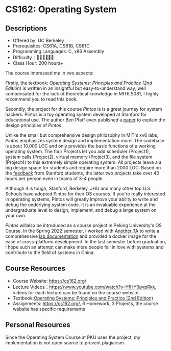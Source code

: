 # CS162: Operating System

## Descriptions

- Offered by: UC Berkeley
- Prerequisites: CS61A, CS61B, CS61C
- Programming Languages: C, x86 Assembly
- Difficulty：🌟🌟🌟🌟🌟🌟
- Class Hour: 200 hours+

The course impressed me in two aspects:

Firstly, the textbook: *Operating Systems: Principles and Practice (2nd Edition)* is written in an insightful but easy-to-understand way, well compensated for the lack of theoretical knowledge in MIT6.S081, I highly recommend you to read this book.

Secondly, the project for this course *Pintos* is is a great journey for system hackers. Pintos is a toy operating system developed at Stanford for educational use. The author Ben Pfaff even published a [paper](https://benpfaff.org/papers/pintos.pdf) to explain the design principles of *Pintos*.

Unlike the small but comprehensive design philosophy in MIT's xv6 labs, *Pintos* emphasizes system design and implementation more. The codebase is about 10,000 LOC and only provides the basic functions of a working operating system. The four Projects let you add scheduler (Project1), system calls (Project2), virtual memory (Project3), and the file system (Project4) to this extremely simple operating system. All projects leave a a big design space for students and require more than 2000 LOC. Based on the [feedback](https://www.quora.com/What-is-it-like-to-take-CS-140-Operating-Systems-at-Stanford) from Stanford students, the latter two projects take over 40 hours per person even in teams of 3-4 people.

Although it is tough, Stanford, Berkeley, JHU and many other top U.S. Schools have adopted Pintos for their OS courses. If you're really interested in operating systems, Pintos will greatly improve your ability to write and debug the underlying system code. It is an invaluable experience at the undergraduate level to design, implement, and debug a large system on your own.

*Pintos* willalso be introduced as a course project in Peking University's OS Course. In the Spring 2022 semester, I worked with [Another TA](https://github.com/AlfredThiel) to write a comprehensive [lab documentation](https://alfredthiel.gitbook.io/pintosbook/) and provided a docker image for the ease of cross-platform development. In the last semester before graduation, I hope such an attempt can make more people fall in love with systems and contribute to the field of systems in China.

## Course Resources

- Course Website: <https://cs162.org/>
- Lecture Videos：<https://www.youtube.com/watch?v=YfHY0pvpRkk>, videos for each lecture can be found on the course website.
- Textbook:[Operating Systems: Principles and Practice (2nd Edition)](http://ospp.cs.washington.edu/)
- Assignments: <https://cs162.org/>, 6 Homework, 3 Projects, the course website has specific requirements

## Personal Resources

Since the Operating System Course at PKU uses the project, my implementation is not open source to prevent plagiarism.
